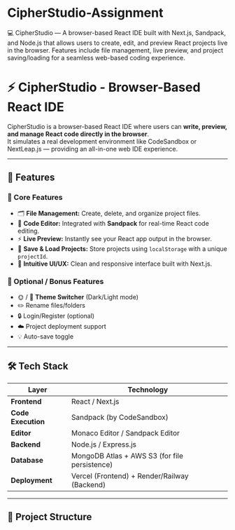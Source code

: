 # CipherStudio-Assignment
💻 CipherStudio — A browser-based React IDE built with Next.js, Sandpack, and Node.js that allows users to create, edit, and preview React projects live in the browser. Features include file management, live preview, and project saving/loading for a seamless web-based coding experience.
# ⚡ CipherStudio - Browser-Based React IDE

CipherStudio is a browser-based React IDE where users can **write, preview, and manage React code directly in the browser**.  
It simulates a real development environment like CodeSandbox or NextLeap.js — providing an all-in-one web IDE experience.

---

## 🚀 Features

### 🧩 Core Features
- 🗂️ **File Management:** Create, delete, and organize project files.
- 🧠 **Code Editor:** Integrated with **Sandpack** for real-time React code editing.
- ⚡ **Live Preview:** Instantly see your React app output in the browser.
- 💾 **Save & Load Projects:** Store projects using `localStorage` with a unique `projectId`.
- 🧭 **Intuitive UI/UX:** Clean and responsive interface built with Next.js.

### 🌟 Optional / Bonus Features
- 🌞 / 🌙 **Theme Switcher** (Dark/Light mode)
- ✏️ Rename files/folders
- 🔒 Login/Register (optional)
- ☁️ Project deployment support
- 💡 Auto-save toggle

---

## 🛠️ Tech Stack

| Layer | Technology |
|-------|-------------|
| **Frontend** | React / Next.js |
| **Code Execution** | Sandpack (by CodeSandbox) |
| **Editor** | Monaco Editor / Sandpack Editor |
| **Backend** | Node.js / Express.js |
| **Database** | MongoDB Atlas + AWS S3 (for file persistence) |
| **Deployment** | Vercel (Frontend) + Render/Railway (Backend) |

---

## 🧩 Project Structure

